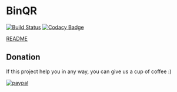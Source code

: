 # BinQR

[![Build Status](https://www.bitrise.io/app/7164d4fa5d18673f/status.svg?token=f8cnH9upzFdyj_dchedEKw)](https://www.bitrise.io/app/7164d4fa5d18673f)
[![Codacy Badge](https://api.codacy.com/project/badge/Grade/7660a352cf3745f2b58d2bfa2ea0a195)](https://www.codacy.com/app/cgimenes/binqr-mobile?utm_source=github.com&utm_medium=referral&utm_content=cgimenes/binqr-mobile&utm_campaign=badger)

[README](https://github.com/cgimenes/binqr-server/blob/master/README.md)

## Donation
If this project help you in any way, you can give us a cup of coffee :)

[![paypal](https://www.paypalobjects.com/en_US/i/btn/btn_donateCC_LG.gif)](https://www.paypal.com/cgi-bin/webscr?cmd=_donations&business=53B73CCD2WT8S&lc=US&item_name=BinQR&currency_code=BRL&bn=PP%2dDonationsBF%3abtn_donate_LG%2egif%3aNonHosted)
